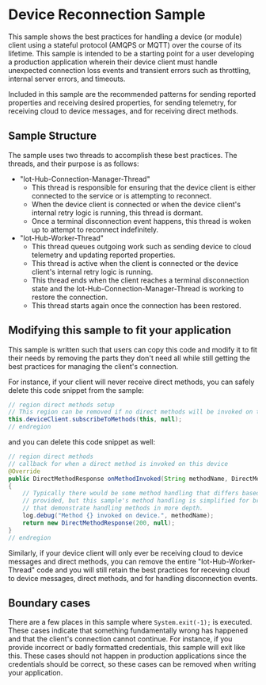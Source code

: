 # Device Reconnection Sample

This sample shows the best practices for handling a device (or module) client using a stateful protocol (AMQPS or MQTT) 
over the course of its lifetime. This sample is intended to be a starting point for a user developing a production application 
wherein their device client must handle unexpected connection loss events and transient errors such as throttling, internal server errors, and timeouts. 

Included in this sample are the recommended patterns for sending reported properties and receiving desired properties, for
sending telemetry, for receiving cloud to device messages, and for receiving direct methods.

## Sample Structure

The sample uses two threads to accomplish these best practices. The threads, and their purpose is as follows:
- "Iot-Hub-Connection-Manager-Thread"
  - This thread is responsible for ensuring that the device client is either connected to the service or is attempting to reconnect.
  - When the device client is connected or when the device client's internal retry logic is running, this thread is dormant.
  - Once a terminal disconnection event happens, this thread is woken up to attempt to reconnect indefinitely. 
- "Iot-Hub-Worker-Thread"
  - This thread queues outgoing work such as sending device to cloud telemetry and updating reported properties.
  - This thread is active when the client is connected or the device client's internal retry logic is running.
  - This thread ends when the client reaches a terminal disconnection state and the Iot-Hub-Connection-Manager-Thread is working to restore the connection.
  - This thread starts again once the connection has been restored.

## Modifying this sample to fit your application

This sample is written such that users can copy this code and modify it to fit their needs by removing the parts they 
don't need all while still getting the best practices for managing the client's connection.

For instance, if your client will never receive direct methods, you can safely delete this code snippet from the sample:

```java
// region direct methods setup
// This region can be removed if no direct methods will be invoked on this client
this.deviceClient.subscribeToMethods(this, null);
// endregion
```

and you can delete this code snippet as well:

```java
// region direct methods
// callback for when a direct method is invoked on this device
@Override
public DirectMethodResponse onMethodInvoked(String methodName, DirectMethodPayload payload, Object context)
{
    // Typically there would be some method handling that differs based on the name of the method and/or the payload
    // provided, but this sample's method handling is simplified for brevity. There are other samples in this repo
    // that demonstrate handling methods in more depth.
    log.debug("Method {} invoked on device.", methodName);
    return new DirectMethodResponse(200, null);
}
// endregion
```

Similarly, if your device client will only ever be receiving cloud to device messages and direct methods, you can remove the
entire "Iot-Hub-Worker-Thread" code and you will still retain the best practices for receving cloud to device messages, direct methods,
and for handling disconnection events.

## Boundary cases

There are a few places in this sample where ```System.exit(-1);``` is executed. These cases indicate that something 
fundamentally wrong has happened and that the client's connection cannot continue. For instance, if you provide incorrect
or badly formatted credentials, this sample will exit like this. These cases should not happen in production applications
since the credentials should be correct, so these cases can be removed when writing your application.